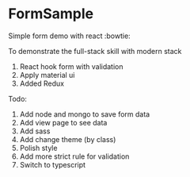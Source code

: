 # FormSample
Simple form demo with react :bowtie:

To demonstrate the full-stack skill with modern stack

1. React hook form with validation
2. Apply material ui
3. Added Redux

Todo: 
1. Add node and mongo to save form data
2. Add view page to see data
3. Add sass 
4. Add change theme (by class)
5. Polish style
6. Add more strict rule for validation 
7. Switch to typescript

